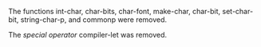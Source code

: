  



The functions int-char, char-bits, char-font, make-char, char-bit, set-char-bit, string-char-p, and commonp were removed. 



The *special operator* compiler-let was removed. 



